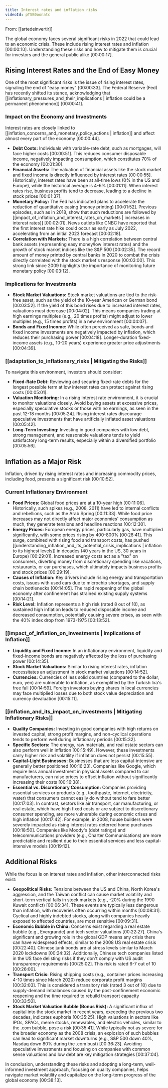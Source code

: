 ```yaml
---
title: Interest rates and inflation risks
videoId: pTSB0oonatc
---
```


From: [[artedeinvertir]] <br/> 

The global economy faces several significant risks in 2022 that could lead to an economic crisis. These include rising interest rates and inflation [00:00:10]. Understanding these risks and how to mitigate them is crucial for investors and the general public alike [00:00:17].

## Rising Interest Rates and the End of Easy Money
One of the most significant risks is the issue of rising interest rates, signaling the end of "easy money" [00:00:33]. The Federal Reserve (Fed) has recently shifted its stance, acknowledging that [[inflationary_pressures_and_their_implications | inflation could be a permanent phenomenon]] [00:00:41].

### Impact on the Economy and Investments
Interest rates are closely linked to [[inflation_concerns_and_monetary_policy_actions | inflation]] and affect almost every part of the economy [00:00:44].
*   **Debt Costs:** Individuals with variable-rate debt, such as mortgages, will face higher costs [00:00:51]. This reduces consumer disposable income, negatively impacting consumption, which constitutes 70% of the economy [00:01:30].
*   **Financial Assets:** The valuation of financial assets like the stock market and fixed income is directly influenced by interest rates [00:00:55]. Historically, interest rates have been at all-time lows (0% in the US and Europe), while the historical average is 4-6% [00:01:11]. When interest rates rise, business profits tend to decrease, leading to a decline in stock prices [00:01:37].
*   **Monetary Policy:** The Fed has indicated plans to accelerate the reduction of quantitative easing (money printing) [00:01:52]. Previous episodes, such as in 2018, show that such reductions are followed by [[impact_of_inflation_and_interest_rates_on_markets | increases in interest rates]] [00:02:01]. News outlets like CNBC have reported that the first interest rate hike could occur as early as July 2022, accelerating from an initial 2023 forecast [00:02:18].
*   **Correlation with Markets:** There is a high correlation between central bank assets (representing easy money/low interest rates) and the growth of stock market indices like the S&P 500 [00:02:35]. The record amount of money printed by central banks in 2020 to combat the crisis directly correlated with the stock market's response [00:03:00]. This strong link since 2009 highlights the importance of monitoring future monetary policy [00:03:12].

### Implications for Investments
*   **Stock Market Valuations:** Stock market valuations are tied to the risk-free asset, such as the yield of the 10-year American or German bond [00:03:52]. If the yield of this bond rises due to increased interest rates, valuations must decrease [00:04:02]. This means companies trading at high earnings multiples (e.g., 20 times profits) might adjust to lower multiples (e.g., 15 times profits) in a new environment [00:04:07].
*   **Bonds and Fixed Income:** While often perceived as safe, bonds and fixed income investments are negatively impacted by inflation, which reduces their purchasing power [00:04:18]. Longer-duration fixed-income assets (e.g., 10-20 years) experience greater price adjustments [00:04:39].

### [[adaptation_to_inflationary_risks | Mitigating the Risks]]
To navigate this environment, investors should consider:
*   **Fixed-Rate Debt:** Reviewing and securing fixed-rate debts for the longest possible term at low interest rates can protect against rising costs [00:05:01].
*   **Valuation Monitoring:** In a rising interest rate environment, it is crucial to monitor valuations closely. Avoid buying assets at excessive prices, especially speculative stocks or those with no earnings, as seen in the past 12-18 months [00:05:24]. Rising interest rates discourage speculative investments that have artificially inflated asset valuations [00:05:42].
*   **Long-Term Investing:** Investing in good companies with low debt, strong management, and reasonable valuations tends to yield satisfactory long-term results, especially within a diversified portfolio [00:05:56].

## Inflation as a Major Risk
Inflation, driven by rising interest rates and increasing commodity prices, including food, presents a significant risk [00:10:52].

### Current Inflationary Environment
*   **Food Prices:** Global food prices are at a 10-year high [00:11:06]. Historically, such spikes (e.g., 2008, 2011) have led to internal conflicts and rebellions, such as the Arab Spring [00:11:33]. While food price increases may not directly affect major economies' consumption as much, they generate tensions and headline reactions [00:12:30].
*   **Energy Prices:** European energy prices, particularly gas, have multiplied significantly, with some prices rising by 400-800% [00:28:41]. This surge, combined with rising food and transport costs, has pushed [[understanding_inflation_and_its_potential_crisis_implications | inflation to its highest levels]] in decades (40 years in the US, 30 years in Europe) [00:29:01]. Increased energy costs act as a "tax" on consumers, diverting money from discretionary spending like vacations, restaurants, or car purchases, which ultimately impacts business profits and stock prices [00:29:19].
*   **Causes of Inflation:** Key drivers include rising energy and transportation costs, issues with used cars due to microchip shortages, and supply chain bottlenecks [00:14:05]. The rapid reopening of the global economy after confinement has strained existing supply systems [00:14:21].
*   **Risk Level:** Inflation represents a high risk (rated 8 out of 10), as sustained high inflation leads to reduced disposable income and decreased consumption, potentially causing severe crises, as seen with the 40% index drop from 1973-1975 [00:13:52].

### [[impact_of_inflation_on_investments | Implications of Inflation]]
*   **Liquidity and Fixed Income:** In an inflationary environment, liquidity and fixed-income bonds are negatively affected by the loss of purchasing power [00:14:35].
*   **Stock Market Valuations:** Similar to rising interest rates, inflation necessitates an adjustment in stock market valuations [00:14:52].
*   **Currencies:** Currencies of less solid countries (compared to the dollar, euro, yen) are vulnerable to inflation, as exemplified by the Turkish lira's free fall [00:14:59]. Foreign investors buying shares in local currencies may face multiplied losses due to both stock value depreciation and currency devaluation [00:15:11].

### [[inflation_and_its_impact_on_investments | Mitigating Inflationary Risks]]
*   **Quality Companies:** Investing in good companies with high returns on invested capital, strong profit margins, and non-cyclical operations tends to perform well during inflationary periods [00:15:32].
*   **Specific Sectors:** The energy, raw materials, and real estate sectors can also perform well in inflation [00:15:49]. However, these investments carry higher risk and volatility if inflation does not persist [00:15:55].
*   **Capital-Light Businesses:** Businesses that are less capital-intensive are generally better positioned [00:16:23]. Companies like Google, which require less annual investment in physical assets compared to car manufacturers, can raise prices to offset inflation without significantly increasing their costs [00:16:38].
*   **Essential vs. Discretionary Consumption:** Companies providing essential services or products (e.g., toothpaste, internet, electricity, water) that consumers cannot easily do without tend to fare better [00:17:03]. In contrast, sectors like air transport, car manufacturing, or real estate, which have high fixed costs or are subject to discretionary consumer spending, are more vulnerable during economic crises and high inflation [00:17:42]. For example, in 2008, house builders were severely impacted as rising interest rates deterred home purchases [00:18:50]. Companies like Moody's (debt ratings) and telecommunications providers (e.g., Charter Communications) are more predictable and resilient due to their essential services and less capital-intensive models [00:19:12].

## Additional Risks
While the focus is on interest rates and inflation, other interconnected risks exist:
*   **Geopolitical Risks:** Tensions between the US and China, North Korea's aggression, and the Taiwan conflict can cause market volatility and short-term vertical falls in stock markets (e.g., -20% during the 1990 Kuwait conflict) [00:06:34]. These events are typically less dangerous than inflation, with recoveries often occurring within months [00:08:31]. Cyclical and highly indebted stocks, along with companies heavily exposed to affected countries, are most sensitive [00:09:31].
*   **Economic Bubble in China:** Concerns exist regarding a real estate bubble (e.g., Evergrande) and tech sector valuations [00:22:27]. China's significant and growing role in the global GDP means any crisis there can have widespread effects, similar to the 2008 US real estate crisis [00:22:40]. Chinese junk bonds are at stress levels similar to March 2020 lockdowns [00:24:32]. Additionally, Chinese tech companies listed in the US face delisting risks if they don't comply with US audit transparency requirements [00:25:02]. This risk is rated 6-7 out of 10 [00:26:00].
*   **Transport Crisis:** Rising shipping costs (e.g., container prices increasing 4-10 times since March 2020) reduce corporate profit margins [00:32:03]. This is considered a transitory risk (rated 3 out of 10) due to supply-demand imbalances caused by the post-confinement economic reopening and the time required to rebuild transport capacity [00:33:50].
*   **Stock Market Valuation Bubble (Bonus Risk):** A significant influx of capital into the stock market in recent years, exceeding the previous two decades, indicates euphoria [00:35:25]. High valuations in sectors like IPOs, SPACs, meme stocks, renewables, and electric vehicles, similar to the .com bubble, pose a risk [00:35:41]. While typically not as severe for the broader economy as the 2008 crisis, an explosion of such bubbles can lead to significant market downturns (e.g., S&P 500 down 40%, Nasdaq down 80% during the .com bust) [00:36:23]. Avoiding speculative investments and focusing on companies with common sense valuations and low debt are key mitigation strategies [00:37:04].

In conclusion, understanding these risks and adopting a long-term, well-informed investment approach, focusing on quality companies, helps navigate market volatility and capitalize on the long-term progress of the global economy [00:38:13].